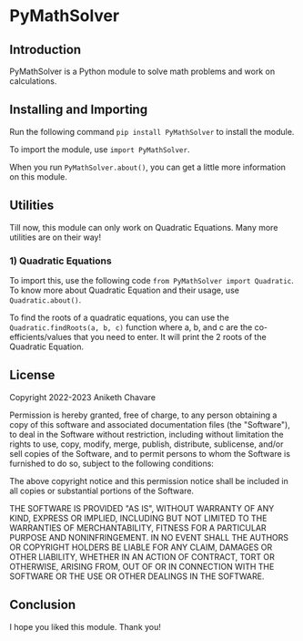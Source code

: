 # PyMathSolver

## Introduction

PyMathSolver is a Python module to solve math problems and work on calculations.

## Installing and Importing

Run the following command `pip install PyMathSolver` to install the module.

To import the module, use `import PyMathSolver`.

When you run `PyMathSolver.about()`, you can get a little more information on this module.

## Utilities

Till now, this module can only work on Quadratic Equations. Many more utilities are on their way!

### 1) Quadratic Equations

To import this, use the following code `from PyMathSolver import Quadratic`. To know more about Quadratic Equation and their usage, use `Quadratic.about()`.

To find the roots of a quadratic equations, you can use the `Quadratic.findRoots(a, b, c)` function where a, b, and c are the co-efficients/values that you need to enter. It will print the 2 roots of the Quadratic Equation.

## License

Copyright 2022-2023 Aniketh Chavare

Permission is hereby granted, free of charge, to any person obtaining a copy of this software
and associated documentation files (the "Software"), to deal in the Software without restriction,
including without limitation the rights to use, copy, modify, merge, publish, distribute,
sublicense, and/or sell copies of the Software, and to permit persons to whom the Software is
furnished to do so, subject to the following conditions:

The above copyright notice and this permission notice shall be included in all copies or
substantial portions of the Software.

THE SOFTWARE IS PROVIDED "AS IS", WITHOUT WARRANTY OF ANY KIND, EXPRESS OR IMPLIED, INCLUDING BUT
NOT LIMITED TO THE WARRANTIES OF MERCHANTABILITY, FITNESS FOR A PARTICULAR PURPOSE AND
NONINFRINGEMENT. IN NO EVENT SHALL THE AUTHORS OR COPYRIGHT HOLDERS BE LIABLE FOR ANY CLAIM,
DAMAGES OR OTHER LIABILITY, WHETHER IN AN ACTION OF CONTRACT, TORT OR OTHERWISE, ARISING FROM,
OUT OF OR IN CONNECTION WITH THE SOFTWARE OR THE USE OR OTHER DEALINGS IN THE SOFTWARE.

## Conclusion

I hope you liked this module. Thank you!